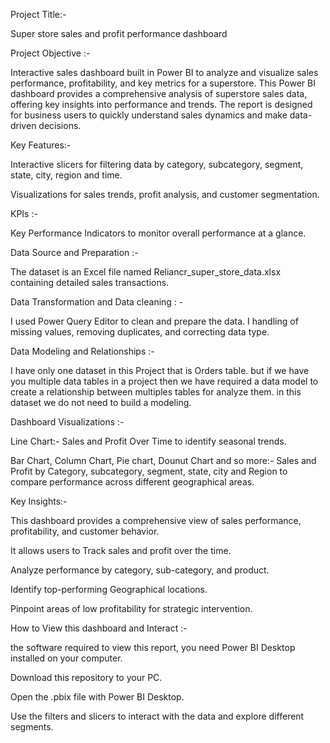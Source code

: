 Project Title:- 

Super store sales and profit performance dashboard
               
Project Objective :- 

Interactive sales dashboard built in Power BI to analyze and visualize sales performance, profitability, and key metrics for a superstore.
This Power BI dashboard provides a comprehensive analysis of superstore sales data, 
offering key insights into performance and trends. 
The report is designed for business users to quickly understand sales dynamics and make data-driven decisions.
                   
Key Features:-

Interactive slicers for filtering data by category, subcategory, segment, state, city, region and time.

Visualizations for sales trends, profit analysis, and customer segmentation.

KPIs :- 

Key Performance Indicators to monitor overall performance at a glance.

Data Source and Preparation :-

The dataset is an Excel file named Reliancr_super_store_data.xlsx containing detailed sales transactions.
                                
Data Transformation and Data cleaning : - 

I used Power Query Editor to clean and prepare the data.
I handling of missing values, removing duplicates, and correcting data type.  
                                                          
Data Modeling and Relationships :- 

I have only one dataset in this Project that is Orders table.
but if we have you multiple data tables in a project then we have required a data model
to create a relationship between multiples tables for analyze them.
in this dataset we do not need to build a modeling.
                                   
Dashboard Visualizations :-

Line Chart:- Sales and Profit Over Time to identify seasonal trends.

Bar Chart, Column Chart, Pie chart, Dounut Chart and so more:- Sales and Profit by Category, 
subcategory, segment, state, city and Region to compare performance across different geographical areas.
               
Key Insights:- ​

This dashboard provides a comprehensive view of sales performance, profitability, and customer behavior. 

It allows users to ​Track sales and profit over the time. 

​Analyze performance by category, sub-category, and product.

Identify top-performing Geographical locations.

Pinpoint areas of low profitability for strategic intervention.
              
How to View this dashboard and Interact :-

the software required to view this report, you need Power BI Desktop installed on your computer.

Download this repository to your PC.

Open the .pbix file with Power BI Desktop.

Use the filters and slicers to interact with the data and explore different segments.



